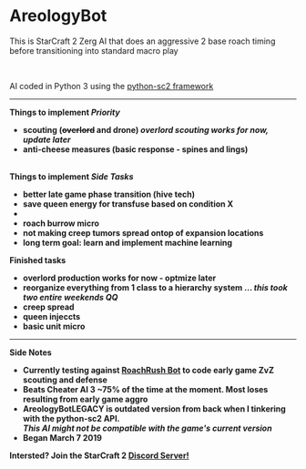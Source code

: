 <!DOCTYPE HTML>
<html>

<h1>AreologyBot</h1>
<p>This is StarCraft 2 Zerg AI that does an aggressive 2 base roach timing before transitioning into standard macro play</p><br>
<p>AI coded in Python 3 using the <a href="https://github.com/Dentosal/python-sc2" target="_blank">python-sc2 framework</a>
<hr>
  <b>Things to implement <em>Priority</em><b>
<ul>
  <li>scouting (<s>overlord</s> and drone) <em>overlord scouting works for now, update later</em></li>
  <li>anti-cheese measures (basic response - spines and lings)</li>
</ul>
<br>
  <b>Things to implement <em>Side Tasks</em></b>
<ul>
 <li>better late game phase transition (hive tech)</li>
 <li>save queen energy for transfuse based on condition X</li>
 <li> <li>roach burrow micro</li>
 <li>not making creep tumors spread ontop of expansion locations</li>
 <li>long term goal: learn and implement machine learning</li>
</ul>
  <b>Finished tasks</b>
<ul>
 <li>overlord production works for now - optmize later</li>
 <li>reorganize everything from 1 class to a hierarchy system ... <em>this took two entire weekends QQ</em></li>
 <li>creep spread</li>
 <li>queen injeccts</li>
 <li>basic unit micro</li></li>
</ul>
<hr>
  <b>Side Notes</b>
<ul>
 <li>Currently testing against <a href="https://github.com/tweakimp/RoachRush" target="_blank">RoachRush Bot</a> to code early game ZvZ scouting and defense</li>
 <li>Beats Cheater AI 3 ~75% of the time at the moment. Most loses resulting from early game aggro</li>
 <li>AreologyBotLEGACY is outdated version from back when I tinkering with the python-sc2 API.<br><em>This AI might not be compatible with the game's current version</em></li>
 <li>Began March 7 2019</li>
</ul>
Intersted? Join the StarCraft 2 <a href="https://discordapp.com/invite/Emm5Ztz" target="_blank">Discord Server!</a>
</head>
